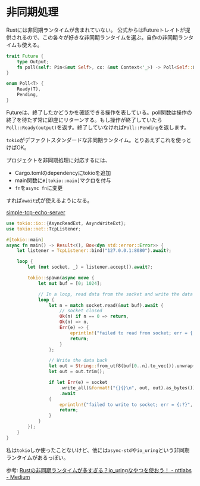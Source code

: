 # 非同期処理

Rustには非同期ランタイムが含まれていない。
公式からはFutureトレイトが提供されるので、この各々が好きな非同期ランタイムを選ぶ。自作の非同期ランタイムも使える。

```rust
trait Future {
    type Output;
    fn poll(self: Pin<&mut Self>, cx: &mut Context<'_>) -> Poll<Self::Output>;
}

enum Poll<T> {
    Ready(T),
    Pending,
}
```

Futureは、終了したかどうかを確認できる操作を表している。poll関数は操作の終了を待たず常に即座にリターンする。もし操作が終了していたら`Poll::Ready(output)`を返す。終了していなければ`Poll::Pending`を返します。

`tokio`がデファクトスタンダードな非同期ランタイム。とりあえずこれを使っとけばOK。

プロジェクトを非同期処理に対応するには、

- Cargo.tomlのdependencyにtokioを追加 
- main関数に`#[tokio::main]`マクロを付与
- `fn`を`async fn`に変更

すれば`await`式が使えるようになる。


[simple-tcp-echo-server](../../projects/simple-tcp-echo-server)

```rust
use tokio::io::{AsyncReadExt, AsyncWriteExt};
use tokio::net::TcpListener;

#[tokio::main]
async fn main() -> Result<(), Box<dyn std::error::Error>> {
    let listener = TcpListener::bind("127.0.0.1:8080").await?;

    loop {
        let (mut socket, _) = listener.accept().await?;

        tokio::spawn(async move {
            let mut buf = [0; 1024];

            // In a loop, read data from the socket and write the data back.
            loop {
                let n = match socket.read(&mut buf).await {
                    // socket closed
                    Ok(n) if n == 0 => return,
                    Ok(n) => n,
                    Err(e) => {
                        eprintln!("failed to read from socket; err = {:?}", e);
                        return;
                    }
                };

                // Write the data back
                let out = String::from_utf8(buf[0..n].to_vec()).unwrap();
                let out = out.trim();

                if let Err(e) = socket
                    .write_all(&format!("{}{}\n", out, out).as_bytes())
                    .await
                {
                    eprintln!("failed to write to socket; err = {:?}", e);
                    return;
                }
            }
        });
    }
}
```

私は`tokio`しか使ったことないけど、他には`async-std`や`io_uring`という非同期ランタイムがあるっぽい。

参考: [Rustの非同期ランタイムが多すぎる？io_uringなやつを使おう！ - nttlabs - Medium](https://medium.com/nttlabs/rust-async-runtime-comparison-7a79a4477fed)